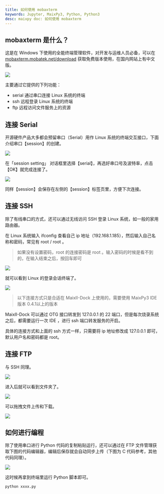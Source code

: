 ```yaml
---
title: 如何使用 mobaxterm 
keywords: Jupyter, MaixPy3, Python, Python3
desc: maixpy doc: 如何使用 mobaxterm 
---
```


## mobaxterm 是什么？

这是在 Windows 下使用的全能终端管理软件，对开发与运维人员必备，可以在 [mobaxterm.mobatek.net/download](https://mobaxterm.mobatek.net/download.html) 获取免费版本使用，在国内网站上有中文版。

![](https://mobaxterm.mobatek.net/img/moba/features/feature-terminal.png)

主要通过它提供的下列功能：

- serial 通过串口连接 Linux 系统的终端
- ssh 远程登录 Linux 系统的终端
- ftp 远程访问文件服务上的资源

## 连接 Serial

开源硬件产品大多都会预留串口（Serial）用作 Linux 系统的终端交互接口，下面介绍串口【session】的创建。

![](./asserts/mobaxterm-serial-4.png)

在「session setting」 对话框里选择【serial】，再选好串口号及波特率，点击【OK】就完成连接了。

![](./asserts/mobaxterm-serial-5.png)

同样【session】会保存在左侧的【session】标签页里，方便下次连接。

## 连接 SSH

除了有线串口的方式，还可以通过无线访问 SSH 登录 Linux 系统，如一般的家用路由器。

在 Linux 系统输入 ifconfig 查看自己 ip 地址（192.168.1.185），然后输入自己名称和密码，常见有 root / root 。

> 如果没有设置密码，root 的连接密码是 root 。输入密码的时候是看不到的，在输入结束之后，按回车即可

![](./asserts/mobaxterm_ssh.jpg)

就可以看到 Linux 的登录会话终端了。

![](./asserts/mobaxterm_ssh_view.jpg)

> 以下连接方式只是合适在 MaixII-Dock 上使用的，需要使用 MaixPy3 IDE 版本 0.4.1以上的版本

MaixII-Dock 可以通过 OTG 接口转发到 127.0.0.1 的 22 端口，但是每次烧录系统之后，都需要运行一次 IDE ，进行 ssh 端口转发服务的开启。

具体的连接方式和上面的 ssh 方式一样，只需要将 ip 地址修改成 127.0.0.1 即可，默认用户名和密码都是 root。

## 连接 FTP

与 SSH 同理。

![](./asserts/mobaxterm_ftp.png)

进入后就可以看到文件夹了。

![](./asserts/mobaxterm_ftp.jpg)

可以拖拽文件上传和下载。

![](./asserts/mobaxterm_ftp_ud.png)

## 如何进行编程

除了使用串口进行 Python 代码的复制粘贴运行，还可以通过在 FTP 文件管理获取下图的代码编辑器，编辑后保存就会自动同步上传（下图为 C 代码参考，其他代码同理）。

![](https://mobaxterm.mobatek.net/img/moba/features/feature-mobatexteditor.png)

这时候再拿到终端里运行 Python 脚本即可。

```bash
python xxxx.py
```
